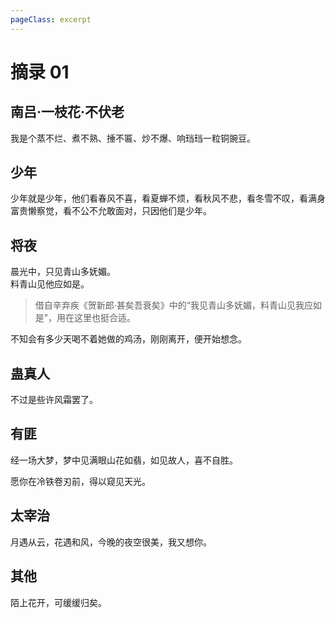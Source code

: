 ```yaml
---
pageClass: excerpt
---
```


# 摘录 01

## 南吕·一枝花·不伏老

我是个蒸不烂、煮不熟、捶不匾、炒不爆、响珰珰一粒铜豌豆。

## 少年

少年就是少年，他们看春风不喜，看夏蝉不烦，看秋风不悲，看冬雪不叹，看满身富贵懒察觉，看不公不允敢面对，只因他们是少年。

## 将夜

晨光中，只见青山多妩媚。  
料青山见他应如是。

> 借自辛弃疾《贺新郎·甚矣吾衰矣》中的“我见青山多妩媚，料青山见我应如是”，用在这里也挺合适。

不知会有多少天喝不着她做的鸡汤，刚刚离开，便开始想念。

## 蛊真人

不过是些许风霜罢了。

## 有匪

经一场大梦，梦中见满眼山花如翡，如见故人，喜不自胜。

愿你在冷铁卷刃前，得以窥见天光。

## 太宰治

月遇从云，花遇和风，今晚的夜空很美，我又想你。

## 其他

陌上花开，可缓缓归矣。

